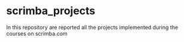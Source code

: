 # scrimba_projects
In this repository are reported all the projects implemented during the courses on scrimba.com
